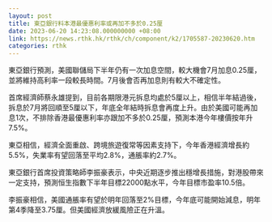 ```yaml
---
layout: post
title: 東亞銀行料本港最優惠利率或再加不多於0.25厘
date: 2023-06-20 14:23:08.000000000 +08:00
link: https://news.rthk.hk/rthk/ch/component/k2/1705587-20230620.htm
categories: rthk
---
```


東亞銀行預測，美國聯儲局下半年仍有一次加息空間，較大機會7月加息0.25厘，並將維持高利率一段較長時間。7月後會否再加息則有較大不確定性。

首席經濟師蔡永雄提到，目前各期限港元拆息均處於5厘以上，相信半年結過後，拆息於7月將回順至5厘以下，年底全年結時拆息會再度上升。由於美國可能再加息1次，不排除香港最優惠利率亦跟加不多於0.25厘，預測本港今年樓價按年升7.5%。

東亞相信，經濟全面重啟、跨境旅遊復常等因素支持下，今年香港經濟增長約5.5%，失業率有望回落至平均2.8%，通脹率約2.7%。

東亞銀行首席投資策略師李振豪表示，中央近期逐步推出穩增長措施，對港股帶來一定支持，預測恒生指數下半年目標22000點水平，今年目標市盈率10.5倍。

李振豪相信，美國通脹率有望於明年回落至2%目標，今年底可能開始減息，明年第4季降至3.75厘。但美國經濟放緩風險正在升溫。
